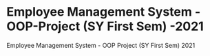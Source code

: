 # Employee Management System - OOP-Project (SY First Sem) -2021
Employee Management System - OOP Project (SY First Sem) 2021
